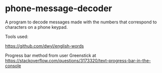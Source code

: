 # phone-message-decoder
 A program to decode messages made with the numbers that correspond to characters on a phone keypad.

Tools used:

https://github.com/dwyl/english-words

Progress bar method from user Greenstick at https://stackoverflow.com/questions/3173320/text-progress-bar-in-the-console